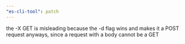 ```yaml
---
"es-cli-tool": patch
---
```


the -X GET is misleading because the -d flag wins and makes it a POST request anyways, since a request with a body cannot be a GET
